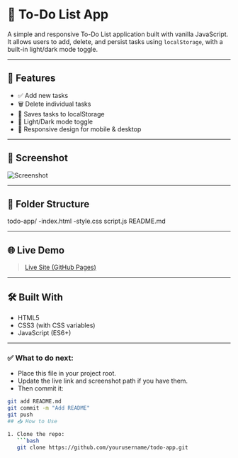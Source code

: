 # 📝 To-Do List App

A simple and responsive To-Do List application built with vanilla JavaScript.  
It allows users to add, delete, and persist tasks using `localStorage`, with a built-in light/dark mode toggle.

---

## 🚀 Features

- ✅ Add new tasks
- 🗑️ Delete individual tasks
- 💾 Saves tasks to localStorage
- 🌙 Light/Dark mode toggle
- 📱 Responsive design for mobile & desktop

---

## 📸 Screenshot

![Screenshot](./screenshot.png) 

---

## 📂 Folder Structure

todo-app/
-index.html
-style.css
script.js
README.md

---

## 🌐 Live Demo

> [Live Site (GitHub Pages)](https://Martimic10.github.io/todo-app/)  

---

## 🛠️ Built With

- HTML5
- CSS3 (with CSS variables)
- JavaScript (ES6+)

---

### ✅ What to do next:
- Place this file in your project root.
- Update the live link and screenshot path if you have them.
- Then commit it:
```bash
git add README.md
git commit -m "Add README"
git push
## 📥 How to Use

1. Clone the repo:
   ```bash
   git clone https://github.com/yourusername/todo-app.git
